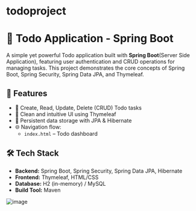 # todoproject
# 📝 Todo Application - Spring Boot

A simple yet powerful Todo application built with **Spring Boot**(Server Side Application), featuring user authentication and CRUD operations for managing tasks. This project demonstrates the core concepts of Spring Boot, Spring Security, Spring Data JPA, and Thymeleaf.

## 🚀 Features

- 🧾 Create, Read, Update, Delete (CRUD) Todo tasks
- 🎨 Clean and intuitive UI using Thymeleaf
- 📄 Persistent data storage with JPA & Hibernate
- 🌐 Navigation flow:  
  - `index.html` – Todo dashboard

## 🛠️ Tech Stack

- **Backend:** Spring Boot, Spring Security, Spring Data JPA, Hibernate
- **Frontend:** Thymeleaf, HTML/CSS
- **Database:** H2 (in-memory) / MySQL 
- **Build Tool:** Maven


![image](https://github.com/user-attachments/assets/b5d9ac3e-1c70-49a4-989c-d84ad96a0555)


